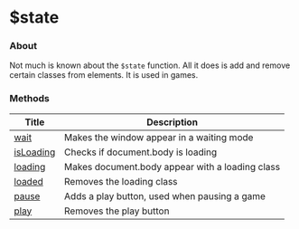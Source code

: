 # $state

### About

Not much is known about the `$state` function. All it does is add and remove certain classes from elements. It is used in games.

### Methods

| Title                             | Description                                     |
| ----------------------------------| ------------------------------------------------|
| [wait](methods/wait)              | Makes the window appear in a waiting mode       |
| [isLoading](methods/isloading)    | Checks if document.body is loading              |
| [loading](methods/loading)        | Makes document.body appear with a loading class |
| [loaded](methods/loaded)          | Removes the loading class                       |
| [pause](methods/pause)            | Adds a play button, used when pausing a game    |
| [play](methods/play)              | Removes the play button                         |
